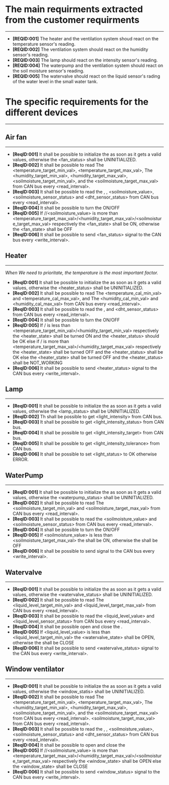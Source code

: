 # The main requirments extracted from the customer requirments
----------------------------------------------------------------
* **[REQID:001]** The heater and the ventilation system shoud react on the temperature sensor's reading.
* **[REQID:002]** The ventilation system should react on the humidity sensor's reading.
* **[REQID:003]** The lamp should react on the intensity sensor's reading.
* **[REQID:004]** The waterpump and the ventilation system should react on the soil moisture sensor's reading.
* **[REQID:005]** The watervalve should react on the liquid sensor's rading of the water level in the small water tank.

# The specific requirements for the different devices
-------------------------------------------------------

## Air fan
___________
* **[ReqID:001]** It shall be possible to initialize the <fan> as soon as it gets a valid values, otherwise the <fan_status> shall be
            UNINITIALIZED.
* **[ReqID:002]** It shall be possible to read The <temperature_target_min_val>, <temperature_target_max_val>,
             The <humidity_target_min_val>, <humidity_target_max_val>, <soilmoisture_target_min_val>, and the <soilmoisture_target_max_val> from CAN bus every <read_interval>.
* **[ReqID:003]** It shall be possible to read the <temperature>, <humidity>, <soilmoisture_value>, <soilmoisture_sensor_status> and <dht_sensor_status> from CAN bus every <read_interval>.
* **[ReqID:004]** It shall be possible to turn the <fan> ON/OFF
* **[ReqID:005]** If <temperature>/<humidity>/<soilmoisture_value> is more than <temperature_target_max_val>/<humidity_target_max_val>/<soilmoisture_target_max_val> respectively the <fan_state> shall be ON, otherwise the <fan_state> shall be OFF
* **[ReqID:006]** It shall be possible to send <fan_status> signal to the CAN bus every <write_interval>.


## Heater                                                                                                     
___________

 _When We need to prioritate, the temperature is the most important factor._

* **[ReqID:001]** It shall be possible to initialize the <heater> as soon as it gets a valid values, otherwise the <heater_status> shall be UNINITIALIZED.
* **[ReqID:002]** It shall be possible to read The <temperature_cal_min_val> and <temperature_cal_max_val>,
            and The <humidity_cal_min_val> and <humidity_cal_max_val> from CAN bus every <read_interval>.
* **[ReqID:003]** It shall be possible to read the <temperature>, <humidity> and <dht_sensor_status> from CAN bus every <read_interval>.
* **[ReqID:004]** It shall be possible to turn the <heater> ON/OFF
* **[ReqID:005]** If <temperature>/<humidity> is less than <temperature_target_min_val>/<humidity_target_min_val> respectively
                the <heater_state> shall be turned ON and the <heater_status> should be OK
            else if <temperature>/<humidity> is more than <temperature_target_max_val>/<humidity_target_max_val> respectively
                the <heater_state> shall be turned OFF and the <heater_status> shall be OK
            else the <heater_state> shall be turned OFF and the <heater_status> shall be NOT_WORKING
* **[ReqID:006]** It shall be possible to send <heater_status> signal to the CAN bus every <write_interval>.


## Lamp
________

* **[ReqID:001]** It shall be possible to initialize the <lamp> as soon as it gets a valid values, otherwise the <lamp_status> shall be UNINITIALIZED.
* **[ReqID:002]** Th shall be possible to get <light_intensity> from CAN bus.
* **[ReqID:003]** It shall be possible to get <light_intensity_status> from CAN bus.
* **[ReqID:004]** It shall be possible to get <light_intensity_target> from CAN bus.
* **[ReqID:005]** It shall be possible to get <light_intensity_tolerance> from CAN bus.
* **[ReqID:006]** It shall be possible to set <light_status> to OK otherwise ERROR.


## WaterPump
_____________

* **[ReqID:001]** It shall be possible to initialize the <waterpump> as soon as it gets a valid values, otherwise the <waterpump_status> shall be UNINITIALIZED.
* **[ReqID:002]** It shall be possible to read The <soilmoisture_target_min_val> and <soilmoisture_target_max_val> from CAN bus every <read_interval>.
* **[ReqID:003]** It shall be possible to read the <soilmoisture_value> and <soilmoisture_sensor_status> from CAN bus every <read_interval>.
* **[ReqID:004]** It shall be possible to turn the <waterpump> ON/OFF
* **[ReqID:005]** If <soilmoisture_value> is less than <soilmoisture_target_max_val> the <waterpump> shall be ON, otherwise the <waterpump> shall be OFF
* **[ReqID:006]** It shall be possible to send <waterpump> signal to the CAN bus every <write_interval>.

## Watervalve
______________

* **[ReqID:001]** It shall be possible to initialize the <watervalve> as soon as it gets a valid values, otherwise the <watervalve_status> shall be UNINITIALIZED.
* **[ReqID:002]** It shall be possible to read The <liquid_level_target_min_val> and <liquid_level_target_max_val> from CAN bus every <read_interval>.
* **[ReqID:003]** It shall be possible to read the <liquid_level_value> and <liquid_level_sensor_status> from CAN bus every <read_interval>.
* **[ReqID:004]** It shall be possible open and close the <watervalve>.
* **[ReqID:005]** If <liquid_level_value> is less than <liquid_level_target_min_val> the <watervalve_state> shall be OPEN, otherwise the <watervalve> shall be CLOSE
* **[ReqID:006]** It shall be possible to send <watervalve_status> signal to the CAN bus every <write_interval>.

## Window ventilator
_____________________

* **[ReqID:001]** It shall be possible to initialize the <window> as soon as it gets a valid values, otherwise the <window_statis> shall be UNINITIALIZED.
* **[ReqID:002]** It shall be possible to read The <temperature_target_min_val>, <temperature_target_max_val>,
             The <humidity_target_min_val>, <humidity_target_max_val>, <soilmoisture_target_min_val>, and the <soilmoisture_target_max_val> from CAN bus every <read_interval>.
<soilmoisture_target_max_val> from CAN bus every <read_interval>.
* **[ReqID:003]** It shall be possible to read the <temperature>, <humidity>, <soilmoisture_value>, <soilmoisture_sensor_status> and <dht_sensor_status> from CAN bus every <read_interval>.
* **[ReqID:004]** It shall be possible to open and close the <window>
* **[ReqID:005]** If <temperature>/<humidity>/<soilmoisture_value> is more than <temperature_target_max_val>/<humidity_target_max_val>/<soilmoisture_target_max_val> respectively
                the <window_state> shall be OPEN else the <window_state> shall be CLOSE 
* **[ReqID:006]** It shall be possible to send <window_status> signal to the CAN bus every <write_interval>.
